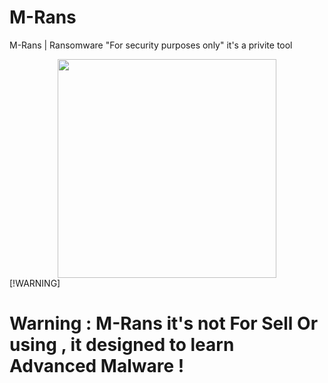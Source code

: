 # M-Rans
M-Rans | Ransomware "For security purposes only" it's a privite tool

<div align="center">
  <img src="https://files.catbox.moe/2x1ppg.png" width="350px">
</div>

<div>
  [!WARNING]
  <h1>Warning : M-Rans it's not For Sell Or using , it designed to learn Advanced Malware !</h1>
</div>
